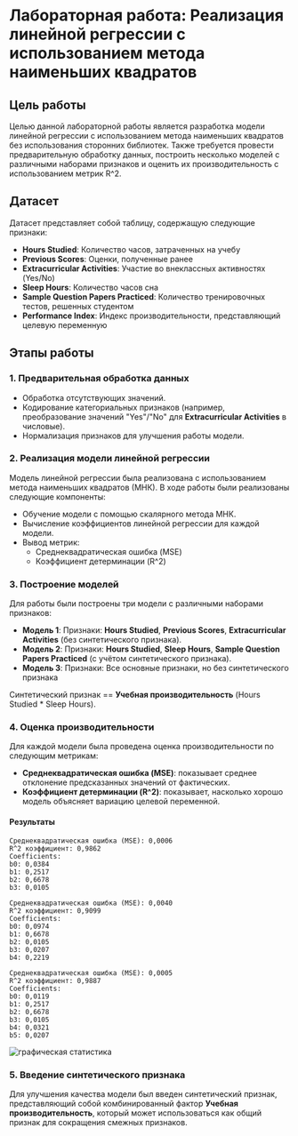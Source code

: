 # Лабораторная работа: Реализация линейной регрессии с использованием метода наименьших квадратов

## Цель работы
Целью данной лабораторной работы является разработка модели линейной регрессии с использованием метода наименьших квадратов без использования сторонних библиотек. Также требуется провести предварительную обработку данных, построить несколько моделей с различными наборами признаков и оценить их производительность с использованием метрик R^2.

## Датасет
Датасет представляет собой таблицу, содержащую следующие признаки:
- **Hours Studied**: Количество часов, затраченных на учебу
- **Previous Scores**: Оценки, полученные ранее
- **Extracurricular Activities**: Участие во внеклассных активностях (Yes/No)
- **Sleep Hours**: Количество часов сна
- **Sample Question Papers Practiced**: Количество тренировочных тестов, решенных студентом
- **Performance Index**: Индекс производительности, представляющий целевую переменную

## Этапы работы

### 1. Предварительная обработка данных
- Обработка отсутствующих значений.
- Кодирование категориальных признаков (например, преобразование значений "Yes"/"No" для **Extracurricular Activities** в числовые).
- Нормализация признаков для улучшения работы модели.

### 2. Реализация модели линейной регрессии
Модель линейной регрессии была реализована с использованием метода наименьших квадратов (МНК). В ходе работы были реализованы следующие компоненты:
- Обучение модели с помощью скалярного метода МНК.
- Вычисление коэффициентов линейной регрессии для каждой модели.
- Вывод метрик:
  - Среднеквадратическая ошибка (MSE)
  - Коэффициент детерминации (R^2)

### 3. Построение моделей
Для работы были построены три модели с различными наборами признаков:

- **Модель 1**: Признаки: **Hours Studied**, **Previous Scores**, **Extracurricular Activities** (без синтетического признака).
- **Модель 2**: Признаки: **Hours Studied**, **Sleep Hours**, **Sample Question Papers Practiced** (c учётом синтетического признака).
- **Модель 3**: Признаки: Все основные признаки, но без синтетического признака

Синтетический признак == **Учебная производительность** (Hours Studied * Sleep Hours).

### 4. Оценка производительности
Для каждой модели была проведена оценка производительности по следующим метрикам:
- **Среднеквадратическая ошибка (MSE)**: показывает среднее отклонение предсказанных значений от фактических.
- **Коэффициент детерминации \(R^2\)**: показывает, насколько хорошо модель объясняет вариацию целевой переменной.

#### Результаты
```
Среднеквадратическая ошибка (MSE): 0,0006
R^2 коэффициент: 0,9862
Coefficients:
b0: 0,0384
b1: 0,2517
b2: 0,6678
b3: 0,0105

Среднеквадратическая ошибка (MSE): 0,0040
R^2 коэффициент: 0,9099
Coefficients:
b0: 0,0974
b1: 0,6678
b2: 0,0105
b3: 0,0207
b4: 0,2219

Среднеквадратическая ошибка (MSE): 0,0005
R^2 коэффициент: 0,9887
Coefficients:
b0: 0,0119
b1: 0,2517
b2: 0,6678
b3: 0,0105
b4: 0,0321
b5: 0,0207
```

![графическая статистика](/data-graph.png)
### 5. Введение синтетического признака
Для улучшения качества модели был введен синтетический признак, представляющий собой комбинированный фактор **Учебная производительность**, который может использоваться как общий признак для сокращения смежных признаков.

